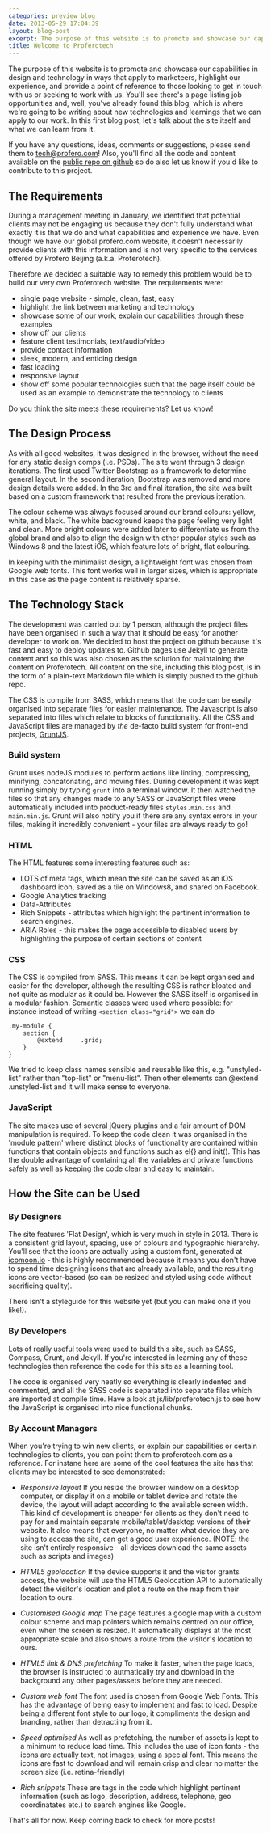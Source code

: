 ```yaml
---
categories: preview blog
date: 2013-05-29 17:04:39
layout: blog-post
excerpt: The purpose of this website is to promote and showcase our capabilities in design and technology in ways that apply to marketeers, highlight our experience, and provide a point of reference to those looking to get in touch with us or seeking to work with us. You'll see there's a page listing job opportunities and, well, you've already found this blog, which is where we're going to be writing about new technologies and learnings that we can apply to our work...
title: Welcome to Proferotech
---
```


The purpose of this website is to promote and showcase our capabilities in design and technology in ways that apply to marketeers, highlight our experience, and provide a point of reference to those looking to get in touch with us or seeking to work with us. You'll see there's a page listing job opportunities and, well, you've already found this blog, which is where we're going to be writing about new technologies and learnings that we can apply to our work. In this first blog post, let's talk about the site itself and what we can learn from it. 

If you have any questions, ideas, comments or suggestions, please send them to [tech@profero.com](mailto:tech@profero.com)! Also, you'll find all the code and content available on the [public repo on github](https://github.com/Profero-China/Profero-China.github.io) so do also let us know if you'd like to contribute to this project.

## The Requirements

During a management meeting in January, we identified that potential clients may not be engaging us because they don't fully understand what exactly it is that we do and what capabilities and experience we have. Even though we have our global profero.com website, it doesn't necessarily provide clients with this information and is not very specific to the services offered by Profero Beijing (a.k.a. Proferotech).

Therefore we decided a suitable way to remedy this problem would be to build our very own Proferotech website. The requirements were:
* single page website - simple, clean, fast, easy
* highlight the link between marketing and technology
* showcase some of our work, explain our capabilities through these examples
* show off our clients
* feature client testimonials, text/audio/video
* provide contact information
* sleek, modern, and enticing design
* fast loading
* responsive layout
* show off some popular technologies such that the page itself could be used as an example to demonstrate the technology to clients

Do you think the site meets these requirements? Let us know!

## The Design Process

As with all good websites, it was designed in the browser, without the need for any static design comps (i.e. PSDs). The site went through 3 design iterations. The first used Twitter Bootstrap as a framework to determine general layout. In the second iteration, Bootstrap was removed and more design details were added. In the 3rd and final iteration, the site was built based on a custom framework that resulted from the previous iteration.

The colour scheme was always focused around our brand colours: yellow, white, and black. The white background keeps the page feeling very light and clean. More bright colours were added later to differentiate us from the global brand and also to align the design with other popular styles such as Windows 8 and the latest iOS, which feature lots of bright, flat colouring.

In keeping with the minimalist design, a lightweight font was chosen from Google web fonts. This font works well in larger sizes, which is appropriate in this case as the page content is relatively sparse.

## The Technology Stack

The development was carried out by 1 person, although the project files have been organised in such a way that it should be easy for another developer to work on. We decided to host the project on github because it's fast and easy to deploy updates to. Github pages use Jekyll to generate content and so this was also chosen as the solution for maintaining the content on Proferotech. All content on the site, including this blog post, is in the form of a plain-text Markdown file which is simply pushed to the github repo.

The CSS is compile from SASS, which means that the code can be easily organised into separate files for easier maintenance. The Javascript is also separated into files which relate to blocks of functionality. All the CSS and JavaScript files are managed by *the* de-facto build system for front-end projects, [GruntJS](http://gruntjs.com).

### Build system

Grunt uses nodeJS modules to perform actions like linting, compressing, minifying, concatonating, and moving files. During development it was kept running simply by typing ```grunt``` into a terminal window. It then watched the files so that any changes made to any SASS or JavaScript files were automatically included into product-ready files ```styles.min.css``` and ```main.min.js```. Grunt will also notify you if there are any syntax errors in your files, making it incredibly convenient - your files are always ready to go!

### HTML

The HTML features some interesting features such as:
* LOTS of meta tags, which mean the site can be saved as an iOS dashboard icon, saved as a tile on Windows8, and shared on Facebook.
* Google Analytics tracking
* Data-Attributes
* Rich Snippets - attributes which highlight the pertinent information to search engines.
* ARIA Roles - this makes the page accessible to disabled users by highlighting the purpose of certain sections of content

### CSS

The CSS is compiled from SASS. This means it can be kept organised and easier for the developer, although the resulting CSS is rather bloated and not quite as modular as it could be. However the SASS itself is organised in a modular fashion. Semantic classes were used where possible: for instance instead of writing ```<section class="grid">``` we can do 
```
.my-module {
	section {
		@extend 	.grid;
	}
}
```

We tried to keep class names sensible and reusable like this, e.g. "unstyled-list" rather than "top-list" or "menu-list". Then other elements can @extend .unstyled-list and it will make sense to everyone.

### JavaScript

The site makes use of several jQuery plugins and a fair amount of DOM manipulation is required. To keep the code clean it was organised in the 'module pattern' where distinct blocks of functionality are contained within functions that contain objects and functions such as el{} and init(). This has the double advantage of containing all the variables and private functions safely as well as keeping the code clear and easy to maintain.

## How the Site can be Used

### By Designers

The site features 'Flat Design', which is very much in style in 2013. There is a consistent grid layout, spacing, use of colours and typographic hierarchy. You'll see that the icons are actually using a custom font, generated at [icomoon.io](http://icomoon.io) - this is highly recommended because it means you don't have to spend time designing icons that are already available, and the resulting icons are vector-based (so can be resized and styled using code without sacrificing quality). 

There isn't a styleguide for this website yet (but you can make one if you like!).

### By Developers

Lots of really useful tools were used to build this site, such as SASS, Compass, Grunt, and Jekyll. If you're interested in learning any of these technologies then reference the code for this site as a learning tool.

The code is organised very neatly so everything is clearly indented and commented, and all the SASS code is separated into separate files which are imported at compile time. Have a look at js/lib/proferotech.js to see how the JavaScript is organised into nice functional chunks.

### By Account Managers

When you're trying to win new clients, or explain our capabilities or certain technologies to clients, you can point them to proferotech.com as a reference. For instane here are some of the cool features the site has that clients may be interested to see demonstrated:

*	*Responsive layout*
	If you resize the browser window on a desktop computer, or display it on a mobile or tablet device and rotate the device, the layout will adapt according to the available screen width. This kind of development is cheaper for clients as they don't need to pay for and maintain separate mobile/tablet/desktop versions of their website. It also means that everyone, no matter what device they are using to access the site, can get a good user experience. (NOTE: the site isn't entirely responsive - all devices download the same assets such as scripts and images)
	
* 	*HTML5 geolocation*
	If the device supports it and the visitor grants access, the website will use the HTML5 Geolocation API to automatically detect the visitor's location and plot a route on the map from their location to ours.
	
*	*Customised Google map*
	The page features a google map with a custom colour scheme and map pointers which remains centred on our office, even when the screen is resized. It automatically displays at the most appropriate scale and also shows a route from the visitor's location to ours.

*	*HTML5 link & DNS prefetching*
	To make it faster, when the page loads, the browser is instructed to autmatically try and download in the background any other pages/assets before they are needed.
	
*	*Custom web font*
	The font used is chosen from Google Web Fonts. This has the advantage of being easy to implement and fast to load. Despite being a different font style to our logo, it compliments the design and branding, rather than detracting from it.

*	*Speed optimised*
	As well as prefetching, the number of assets is kept to a minimum to reduce load time. This includes the use of icon fonts - the icons are actually text, not images, using a special font. This means the icons are fast to download and will remain crisp and clear no matter the screen size (i.e. retina-friendly)
	
*	*Rich snippets*
	These are tags in the code which highlight pertinent information (such as logo, description, address, telephone, geo coordinatates etc.) to search engines like Google.
	
That's all for now. Keep coming back to check for more posts!